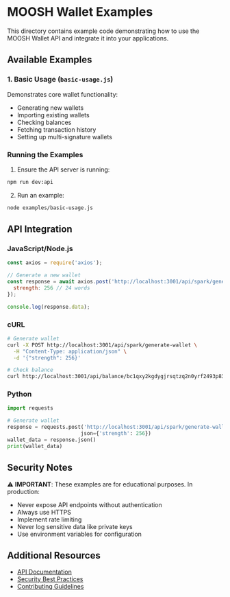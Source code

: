 # MOOSH Wallet Examples

This directory contains example code demonstrating how to use the MOOSH Wallet API and integrate it into your applications.

## Available Examples

### 1. Basic Usage (`basic-usage.js`)
Demonstrates core wallet functionality:
- Generating new wallets
- Importing existing wallets
- Checking balances
- Fetching transaction history
- Setting up multi-signature wallets

### Running the Examples

1. Ensure the API server is running:
```bash
npm run dev:api
```

2. Run an example:
```bash
node examples/basic-usage.js
```

## API Integration

### JavaScript/Node.js
```javascript
const axios = require('axios');

// Generate a new wallet
const response = await axios.post('http://localhost:3001/api/spark/generate-wallet', {
  strength: 256 // 24 words
});

console.log(response.data);
```

### cURL
```bash
# Generate wallet
curl -X POST http://localhost:3001/api/spark/generate-wallet \
  -H "Content-Type: application/json" \
  -d '{"strength": 256}'

# Check balance
curl http://localhost:3001/api/balance/bc1qxy2kgdygjrsqtzq2n0yrf2493p83kkfjhx0wlh
```

### Python
```python
import requests

# Generate wallet
response = requests.post('http://localhost:3001/api/spark/generate-wallet', 
                        json={'strength': 256})
wallet_data = response.json()
print(wallet_data)
```

## Security Notes

⚠️ **IMPORTANT**: These examples are for educational purposes. In production:
- Never expose API endpoints without authentication
- Always use HTTPS
- Implement rate limiting
- Never log sensitive data like private keys
- Use environment variables for configuration

## Additional Resources

- [API Documentation](../docs/api/)
- [Security Best Practices](../SECURITY.md)
- [Contributing Guidelines](../CONTRIBUTING.md)
